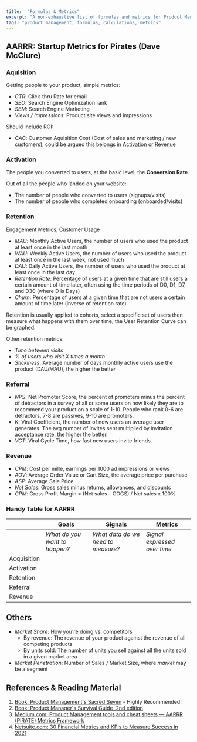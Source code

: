```yaml
---
title:  "Formulas & Metrics"
excerpt: "A non-exhaustive list of formulas and metrics for Product Management."
tags: "product management, formulas, calculations, metrics"
---
```


## AARRR: Startup Metrics for Pirates (Dave McClure)

### Aquisition 

Getting people to your product, simple metrics:

- *CTR*: Click-thru Rate for email
- *SEO*: Search Engine Optimization rank
- *SEM*: Search Engine Marketing
- *Views / Impressions*: Product site views and impressions
 
Should include ROI:

- *CAC*: Customer Aquisition Cost (Cost of sales and marketing / new customers), could be argued this belongs in [Activation](#activation) or [Revenue](#revenue)

### Activation  

The people you converted to users, at the basic level, the **Conversion Rate**. 

Out of all the people who landed on your website:

- The number of people who converted to users (signups/visits)
- The number of people who completed onboarding (onboarded/visits)

### Retention 

Engagement Metrics, Customer Usage

- *MAU*: Monthly Active Users, the number of users who used the product at least once in the last month
- *WAU*: Weekly Active Users, the number of users who used the product at least once in the last week, not used much
- *DAU*: Daily Active Users, the number of users who used the product at least once in the last day
- *Retention Rate*: Percentage of users at a given time that are still users a certain amount of time later, often using the time periods of D0, D1, D7, and D30 (where D is Days)
- *Churn*: Percentage of users at a given time that are not users a certain amount of time later (inverse of retention rate)

Retention is usually applied to cohorts, select a specific set of users then measure what happens with them over time, the User Retention Curve can be graphed.

Other retention metrics:

- *Time between visits*
- *% of users who visit X times a month*
- *Stickiness*: Average number of days monthly active users use the product (DAU/MAU), the higher the better

### Referral  

- *NPS*: Net Promoter Score, the percent of promoters minus the percent of detractors in a survey of all or some users on how likely they are to recommend your product on a scale of 1-10. People who rank 0-6 are detractors, 7-8 are passives, 9-10 are promoters.
- *K*: Viral Coefficient, the number of new users an average user generates. The avg number of invites sent multiplied by invitation acceptance rate, the higher the better.
- *VCT*: Viral Cycle Time, how fast new users invite friends.

### Revenue  

- *CPM*: Cost per mille, earnings per 1000 ad impressions or views
- *AOV*: Average Order Value or Cart Size, the average price per purchase
- *ASP*: Average Sale Price
- *Net Sales*: Gross sales minus returns, allowances, and discounts
- *GPM*: Gross Profit Margin = (Net sales – COGS) / Net sales x 100% 


### Handy Table for AARRR

| |Goals|Signals|Metrics|
|-|-|-|-|
| | *What do you want to happen?* | *What data do we need to measure?* | *Signal expressed over time* |
| Acquisition | | | |
| Activation | | | |
| Retention | | | |
| Referral | | | |
| Revenue | | | |

## Others

- *Market Share*: How you're doing vs. competitors
  - By revenue: The revenue of your product against the revenue of all competing products
  - By units sold: The number of units you sell against all the units sold in a given market area
- *Market Penetration*: Number of Sales / Market Size, where *market* may be a segment



## References & Reading Material

1. [Book: Product Management's Sacred Seven](https://pmsacredseven.com/) - Highly Recommended!
1. [Book: Product Manager's Survival Guide, 2nd edition](https://www.oreilly.com/library/view/the-product-managers/9781260135244/)
1. [Medium.com: Product Management tools and cheat sheets — AARRR (PIRATE) Metrics Framework](https://matthewknoot.medium.com/product-management-tools-and-cheat-sheets-aarrr-pirate-metrics-framework-78abce368e8f)
1. [Netsuite.com: 30 Financial Metrics and KPIs to Measure Success in 2021](https://www.netsuite.com/portal/resource/articles/accounting/financial-kpis-metrics.shtml)